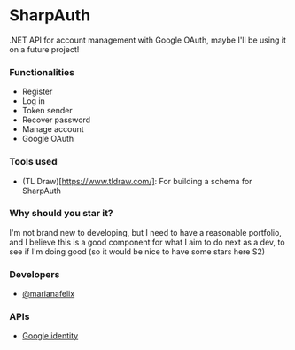 
# SharpAuth

.NET API for account management with Google OAuth, maybe I'll be using it on a future project!

### Functionalities
- Register
- Log in
- Token sender
- Recover password
- Manage account
- Google OAuth

### Tools used
- (TL Draw)[https://www.tldraw.com/]: For building a schema for SharpAuth

### Why should you star it?
I'm not brand new to developing, but I need to have a reasonable portfolio, and I believe this is a good
component for what I aim to do next as a dev, to see if I'm doing good (so it would be nice to have some stars
here S2)

### Developers

- [@marianafelix](https://www.github.com/mari-felix)


### APIs

- [Google identity](https://developers.google.com/identity?authuser=2&hl=pt-br)